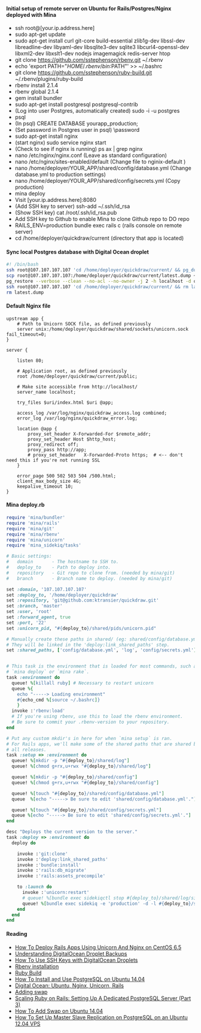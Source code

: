 #### Initial setup of remote server on Ubuntu for Rails/Postgres/Nginx deployed with Mina

+ ssh root@[your.ip.address.here]
+ sudo apt-get update
+ sudo apt-get install curl git-core build-essential zlib1g-dev libssl-dev libreadline-dev libyaml-dev libsqlite3-dev sqlite3 libcurl4-openssl-dev libxml2-dev libxslt1-dev nodejs imagemagick redis-server htop
+ git clone https://github.com/sstephenson/rbenv.git ~/.rbenv
+ echo 'export PATH="$HOME/.rbenv/bin:$PATH"' >> ~/.bashrc
+ git clone https://github.com/sstephenson/ruby-build.git ~/.rbenv/plugins/ruby-build
+ rbenv install 2.1.4
+ rbenv global 2.1.4
+ gem install bundler
+ sudo apt-get install postgresql postgresql-contrib
+ (Log into user Postgres, automatically created) sudo -i -u postgres
+ psql
+ (In psql) CREATE DATABASE yourapp_production;
+ (Set password in Postgres user in psql) \password
+ sudo apt-get install nginx
+ (start nginx) sudo service nginx start 
+ (Check to see if nginx is running) ps ax | grep nginx
+ nano /etc/nginx/nginx.conf (Leave as standard configuration)
+ nano /etc/nginx/sites-enabled/default (Change file to nginix-default )
+ nano /home/deployer/YOUR_APP/shared/config/database.yml (Change database.yml to production settings)
+ nano /home/deployer/YOUR_APP/shared/config/secrets.yml (Copy production)
+ mina deploy
+ Visit [your.ip.address.here]:8080
+ (Add SSH key to server) ssh-add ~/.ssh/id_rsa 
+ (Show SSH key) cat /root/.ssh/id_rsa.pub
+ Add SSH key to Github to enable Mina to clone Github repo to DO repo
+ RAILS_ENV=production bundle exec rails c (rails console on remote server)
+ cd /home/deployer/quickdraw/current (directory that app is located)


#### Sync local Postgres database with Digital Ocean droplet

```bash
#! /bin/bash
ssh root@107.107.107.107 'cd /home/deployer/quickdraw/current/ && pg_dump -Fc quickdraw_production > latest.dump'
scp root@107.107.107.107:/home/deployer/quickdraw/current/latest.dump ~/dropbox/code/retrograde
pg_restore --verbose --clean --no-acl --no-owner -j 2 -h localhost -d quickdraw_development latest.dump
ssh root@107.107.107.107 'cd /home/deployer/quickdraw/current/ && rm latest.dump'
rm latest.dump
```

#### Default Nginx file

```
upstream app {
    # Path to Unicorn SOCK file, as defined previously
    server unix:/home/deployer/quickdraw/shared/sockets/unicorn.sock fail_timeout=0;
}

server {

    listen 80;

    # Application root, as defined previously
    root /home/deployer/quickdraw/current/public;

    # Make site accessible from http://localhost/
    server_name localhost;

    try_files $uri/index.html $uri @app;

    access_log /var/log/nginx/quickdraw_access.log combined;
    error_log /var/log/nginx/quickdraw_error.log;

    location @app {
        proxy_set_header X-Forwarded-For $remote_addr;
        proxy_set_header Host $http_host;
        proxy_redirect off;
        proxy_pass http://app;
        # proxy_set_header   X-Forwarded-Proto https;  # <-- don't need this if you're not running SSL
    }

    error_page 500 502 503 504 /500.html;
    client_max_body_size 4G;
    keepalive_timeout 10;
}
```

#### Mina deploy.rb

```ruby
require 'mina/bundler'
require 'mina/rails'
require 'mina/git'
require 'mina/rbenv'
require 'mina/unicorn'
require 'mina_sidekiq/tasks'

# Basic settings:
#   domain       - The hostname to SSH to.
#   deploy_to    - Path to deploy into.
#   repository   - Git repo to clone from. (needed by mina/git)
#   branch       - Branch name to deploy. (needed by mina/git)

set :domain, '107.107.107.107'
set :deploy_to, '/home/deployer/quickdraw'
set :repository, 'git@github.com:ktransier/quickdraw.git'
set :branch, 'master'
set :user, 'root'
set :forward_agent, true
set :port, '22'
set :unicorn_pid, "#{deploy_to}/shared/pids/unicorn.pid"

# Manually create these paths in shared/ (eg: shared/config/database.yml) in your server.
# They will be linked in the 'deploy:link_shared_paths' step.
set :shared_paths, ['config/database.yml', 'log', 'config/secrets.yml']


# This task is the environment that is loaded for most commands, such as
# `mina deploy` or `mina rake`.
task :environment do
  queue! %[killall ruby] # Necessary to restart unicorn
  queue %{
    echo "-----> Loading environment"
    #{echo_cmd %[source ~/.bashrc]}
    }
  invoke :'rbenv:load'
  # If you're using rbenv, use this to load the rbenv environment.
  # Be sure to commit your .rbenv-version to your repository.
end

# Put any custom mkdir's in here for when `mina setup` is ran.
# For Rails apps, we'll make some of the shared paths that are shared between
# all releases.
task :setup => :environment do
  queue! %[mkdir -p "#{deploy_to}/shared/log"]
  queue! %[chmod g+rx,u+rwx "#{deploy_to}/shared/log"]

  queue! %[mkdir -p "#{deploy_to}/shared/config"]
  queue! %[chmod g+rx,u+rwx "#{deploy_to}/shared/config"]

  queue! %[touch "#{deploy_to}/shared/config/database.yml"]
  queue  %[echo "-----> Be sure to edit 'shared/config/database.yml'."]

  queue! %[touch "#{deploy_to}/shared/config/secrets.yml"]
  queue %[echo "-----> Be sure to edit 'shared/config/secrets.yml'."]
end

desc "Deploys the current version to the server."
task :deploy => :environment do
  deploy do

    invoke :'git:clone'
    invoke :'deploy:link_shared_paths'
    invoke :'bundle:install'
    invoke :'rails:db_migrate'
    invoke :'rails:assets_precompile'

    to :launch do
      invoke :'unicorn:restart'
      # queue! %[bundle exec sidekiqctl stop #{deploy_to}/shared/log/sidekiq.pid]
      queue! %[bundle exec sidekiq -e 'production' -d -l #{deploy_to}/shared/log/sidekiq.log -p #{deploy_to}/shared/log/sidekiq.pid -c 1]  
    end
  end
end
```

#### Reading 
+ [How To Deploy Rails Apps Using Unicorn And Nginx on CentOS 6.5](https://www.digitalocean.com/community/tutorials/how-to-deploy-rails-apps-using-unicorn-and-nginx-on-centos-6-5)
+ [Understanding DigitalOcean Droplet Backups](https://www.digitalocean.com/community/tutorials/understanding-digitalocean-droplet-backups)
+ [How To Use SSH Keys with DigitalOcean Droplets](https://www.digitalocean.com/community/tutorials/how-to-use-ssh-keys-with-digitalocean-droplets)
+ [Rbenv installation](https://github.com/sstephenson/rbenv#table-of-contents)
+ [Ruby Build](https://github.com/sstephenson/ruby-build#readme)
+ [How To Install and Use PostgreSQL on Ubuntu 14.04](https://www.digitalocean.com/community/tutorials/how-to-install-and-use-postgresql-on-ubuntu-14-04)
+ [Digital Ocean: Ubuntu, Nginx, Unicorn, Rails](http://blog.mccartie.com/2014/08/28/digital-ocean.html)
+ [Adding swap](https://www.digitalocean.com/community/tutorials/how-to-add-swap-on-ubuntu-14-04)
+ [Scaling Ruby on Rails: Setting Up A Dedicated PostgreSQL Server (Part 3)](https://www.digitalocean.com/community/tutorials/scaling-ruby-on-rails-setting-up-a-dedicated-postgresql-server-part-3)
+ [How To Add Swap on Ubuntu 14.04](https://www.digitalocean.com/community/tutorials/how-to-add-swap-on-ubuntu-14-04)
+ [How To Set Up Master Slave Replication on PostgreSQL on an Ubuntu 12.04 VPS](https://www.digitalocean.com/community/tutorials/how-to-set-up-master-slave-replication-on-postgresql-on-an-ubuntu-12-04-vps)
